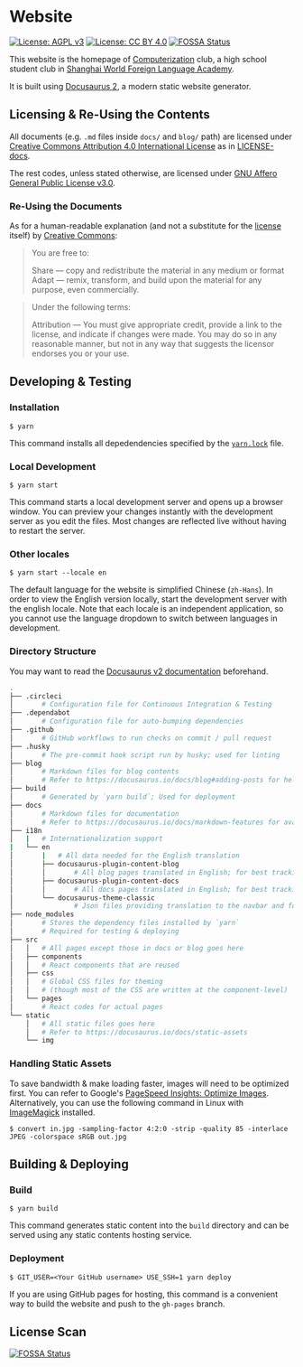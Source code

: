 # Website

[![License: AGPL v3](https://img.shields.io/badge/License-AGPL%20v3-blue.svg)](https://www.gnu.org/licenses/agpl-3.0)
[![License: CC BY 4.0](https://img.shields.io/badge/License-CC%20BY%204.0-lightgrey.svg)](https://creativecommons.org/licenses/by/4.0/)
[![FOSSA Status](https://app.fossa.io/api/projects/git%2Bgithub.com%2FComputerization%2Fdocusaurus.svg?type=shield)](https://app.fossa.io/projects/git%2Bgithub.com%2FComputerization%2Fdocusaurus?ref=badge_shield)

This website is the homepage of [Computerization](https://github.com/Computerization) club, a high school student club in [Shanghai World Foreign Language Academy](http://www.wflms.cn).

It is built using [Docusaurus 2](https://v2.docusaurus.io/), a modern static website generator.

## Licensing & Re-Using the Contents

All documents (e.g. `.md` files inside `docs/` and `blog/` path) are licensed under [Creative Commons Attribution 4.0 International License](http://creativecommons.org/licenses/by/4.0/) as in [LICENSE-docs](/LICENSE-docs).

The rest codes, unless stated otherwise, are licensed under [GNU Affero General Public License v3.0](/LICENSE).

### Re-Using the Documents

As for a human-readable explanation (and not a substitute for the [license](/LICENSE-docs) itself) by [Creative Commons](https://creativecommons.org/licenses/by/4.0/):

> You are free to:
>
> Share — copy and redistribute the material in any medium or format  
> Adapt — remix, transform, and build upon the material for any purpose, even commercially.

> Under the following terms:
>
> Attribution — You must give appropriate credit, provide a link to the license, and indicate if changes were made. You may do so in any reasonable manner, but not in any way that suggests the licensor endorses you or your use.

## Developing & Testing

### Installation

```shell
$ yarn
```

This command installs all depedendencies specified by the [`yarn.lock`](/yarn.lock) file.

### Local Development

```
$ yarn start
```

This command starts a local development server and opens up a browser window. You can preview your changes instantly with the development server as you edit the files. Most changes are reflected live without having to restart the server.

### Other locales

```
$ yarn start --locale en
```

The default language for the website is simplified Chinese (`zh-Hans`). In order to view the English version locally, start the development server with the english locale. Note that each locale is an independent application, so you cannot use the language dropdown to switch between languages in development.

### Directory Structure

You may want to read the [Docusaurus v2 documentation](https://docusaurus.io/) beforehand.

```bash
.
├── .circleci
│       # Configuration file for Continuous Integration & Testing
├── .dependabot
│       # Configuration file for auto-bumping dependencies
├── .github
│       # GitHub workflows to run checks on commit / pull request
├── .husky
│       # The pre-commit hook script run by husky; used for linting
├── blog
│       # Markdown files for blog contents
│       # Refer to https://docusaurus.io/docs/blog#adding-posts for help
├── build
│       # Generated by `yarn build`; Used for deployment
├── docs
│       # Markdown files for documentation
│       # Refer to https://docusaurus.io/docs/markdown-features for available features
├── i18n
│   |   # Internationalization support
|   └── en
│       |   # All data needed for the English translation
│       ├── docusaurus-plugin-content-blog
│       │       # All blog pages translated in English; for best tracking, the directory structure should be the same as /blog/
│       ├── docusaurus-plugin-content-docs
│       │       # All docs pages translated in English; for best tracking, the directory structure should be the same as /docs/
│       └── docusaurus-theme-classic
│               # Json files providing translation to the navbar and footer
├── node_modules
│       # Stores the dependency files installed by `yarn`
│       # Required for testing & deploying
├── src
│   │   # All pages except those in docs or blog goes here
│   ├── components
│   │   # React components that are reused
│   ├── css
│   │   # Global CSS files for theming
│   │   # (though most of the CSS are written at the component-level)
│   └── pages
│       # React codes for actual pages
└── static
    │   # All static files goes here
    │   # Refer to https://docusaurus.io/docs/static-assets
    └── img
```

### Handling Static Assets

To save bandwidth & make loading faster, images will need to be optimized first. You can refer to Google's [PageSpeed Insights: Optimize Images](https://developers.google.com/speed/docs/insights/OptimizeImages). Alternatively, you can use the following command in Linux with [ImageMagick](https://imagemagick.org/index.php) installed.

```shell
$ convert in.jpg -sampling-factor 4:2:0 -strip -quality 85 -interlace JPEG -colorspace sRGB out.jpg
```

## Building & Deploying

### Build

```
$ yarn build
```

This command generates static content into the `build` directory and can be served using any static contents hosting service.

### Deployment

```
$ GIT_USER=<Your GitHub username> USE_SSH=1 yarn deploy
```

If you are using GitHub pages for hosting, this command is a convenient way to build the website and push to the `gh-pages` branch.

## License Scan

[![FOSSA Status](https://app.fossa.io/api/projects/git%2Bgithub.com%2FComputerization%2Fdocusaurus.svg?type=large)](https://app.fossa.io/projects/git%2Bgithub.com%2FComputerization%2Fdocusaurus?ref=badge_large)
